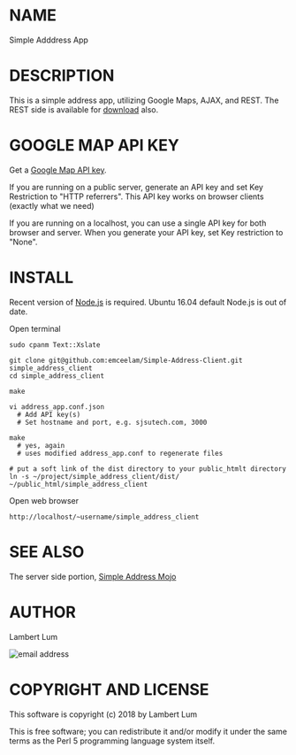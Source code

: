 # NAME

Simple Adddress App

# DESCRIPTION

This is a simple address app, utilizing Google Maps, AJAX, and REST. The REST side is available for [download](https://github.com/emceelam/Simple-Address-Mojo) also.

# GOOGLE MAP API KEY

Get a [Google Map API key](https://developers.google.com/maps/documentation/javascript/get-api-key).

If you are running on a public server, generate an API key and set Key Restriction to "HTTP referrers". This API key works on browser clients (exactly what we need)

If you are running on a localhost, you can use a single API key for both browser and server. When you generate your API key, set Key restriction to "None".

# INSTALL

Recent version of [Node.js](https://nodejs.org/en/download/package-manager/) is required. Ubuntu 16.04 default Node.js is out of date.

Open terminal

    sudo cpanm Text::Xslate

    git clone git@github.com:emceelam/Simple-Address-Client.git simple_address_client
    cd simple_address_client

    make

    vi address_app.conf.json
      # Add API key(s)
      # Set hostname and port, e.g. sjsutech.com, 3000

    make
      # yes, again
      # uses modified address_app.conf to regenerate files

    # put a soft link of the dist directory to your public_htmlt directory
    ln -s ~/project/simple_address_client/dist/ ~/public_html/simple_address_client


Open web browser

    http://localhost/~username/simple_address_client

# SEE ALSO

The server side portion, [Simple Address Mojo](https://github.com/emceelam/Simple-Address-Mojo)

# AUTHOR

Lambert Lum

![email address](http://sjsutech.com/small_email.png)

# COPYRIGHT AND LICENSE

This software is copyright (c) 2018 by Lambert Lum

This is free software; you can redistribute it and/or modify it under the same terms as the Perl 5 programming language system itself.
